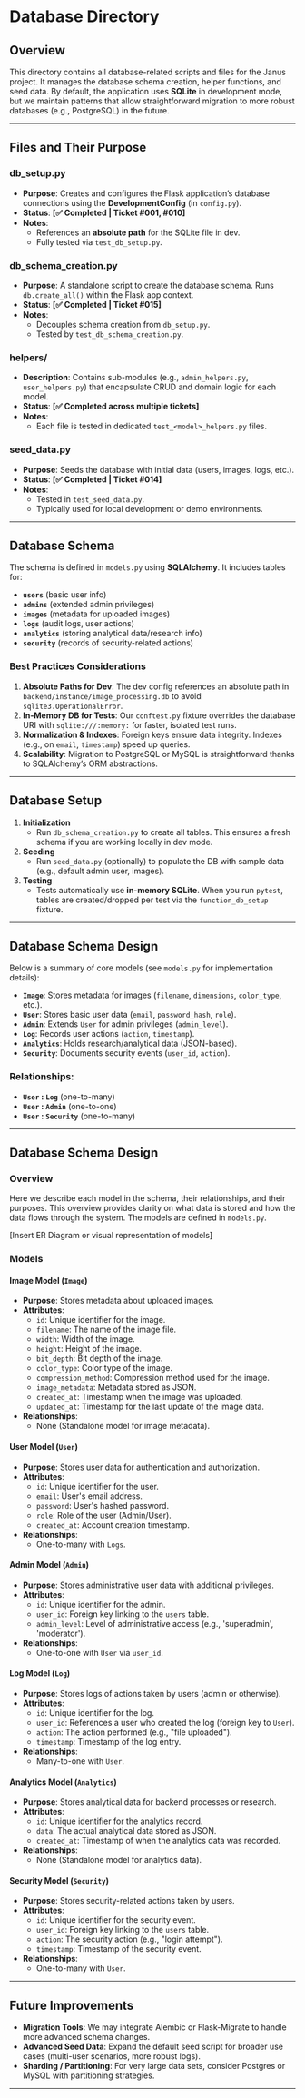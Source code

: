 # Database Directory

## Overview
This directory contains all database-related scripts and files for the Janus project. It manages the database schema creation, helper functions, and seed data. By default, the application uses **SQLite** in development mode, but we maintain patterns that allow straightforward migration to more robust databases (e.g., PostgreSQL) in the future.

---

## Files and Their Purpose

### **db_setup.py**  
- **Purpose**: Creates and configures the Flask application’s database connections using the **DevelopmentConfig** (in `config.py`).  
- **Status**: **[✅ Completed | Ticket #001, #010]**  
- **Notes**:  
  - References an **absolute path** for the SQLite file in dev.  
  - Fully tested via `test_db_setup.py`.

### **db_schema_creation.py**  
- **Purpose**: A standalone script to create the database schema. Runs `db.create_all()` within the Flask app context.  
- **Status**: **[✅ Completed | Ticket #015]**  
- **Notes**:  
  - Decouples schema creation from `db_setup.py`.  
  - Tested by `test_db_schema_creation.py`.

### **helpers/**  
- **Description**: Contains sub-modules (e.g., `admin_helpers.py`, `user_helpers.py`) that encapsulate CRUD and domain logic for each model.  
- **Status**: **[✅ Completed across multiple tickets]**  
- **Notes**:  
  - Each file is tested in dedicated `test_<model>_helpers.py` files.  

### **seed_data.py**  
- **Purpose**: Seeds the database with initial data (users, images, logs, etc.).  
- **Status**: **[✅ Completed | Ticket #014]**  
- **Notes**:  
  - Tested in `test_seed_data.py`.  
  - Typically used for local development or demo environments.


---

## Database Schema




The schema is defined in `models.py` using **SQLAlchemy**. It includes tables for:
- **`users`** (basic user info)
- **`admins`** (extended admin privileges)
- **`images`** (metadata for uploaded images)
- **`logs`** (audit logs, user actions)
- **`analytics`** (storing analytical data/research info)
- **`security`** (records of security-related actions)


### Best Practices Considerations
1. **Absolute Paths for Dev**: The dev config references an absolute path in `backend/instance/image_processing.db` to avoid `sqlite3.OperationalError`.
2. **In-Memory DB for Tests**: Our `conftest.py` fixture overrides the database URI with `sqlite:///:memory:` for faster, isolated test runs.
3. **Normalization & Indexes**: Foreign keys ensure data integrity. Indexes (e.g., on `email`, `timestamp`) speed up queries.
4. **Scalability**: Migration to PostgreSQL or MySQL is straightforward thanks to SQLAlchemy’s ORM abstractions.

---

## Database Setup

1. **Initialization**  
   - Run `db_schema_creation.py` to create all tables. This ensures a fresh schema if you are working locally in dev mode.  
2. **Seeding**  
   - Run `seed_data.py` (optionally) to populate the DB with sample data (e.g., default admin user, images).  
3. **Testing**  
   - Tests automatically use **in-memory SQLite**. When you run `pytest`, tables are created/dropped per test via the `function_db_setup` fixture.

---

## Database Schema Design

Below is a summary of core models (see `models.py` for implementation details):

- **`Image`**: Stores metadata for images (`filename`, `dimensions`, `color_type`, etc.).  
- **`User`**: Stores basic user data (`email`, `password_hash`, `role`).  
- **`Admin`**: Extends `User` for admin privileges (`admin_level`).  
- **`Log`**: Records user actions (`action`, `timestamp`).  
- **`Analytics`**: Holds research/analytical data (JSON-based).  
- **`Security`**: Documents security events (`user_id`, `action`).

### Relationships:
- **`User` : `Log`** (one-to-many)  
- **`User` : `Admin`** (one-to-one)  
- **`User` : `Security`** (one-to-many)

---
## Database Schema Design

### Overview
Here we describe each model in the schema, their relationships, and their purposes. This overview provides clarity on what data is stored and how the data flows through the system. The models are defined in `models.py`.

[Insert ER Diagram or visual representation of models]

### Models

#### **Image Model** (`Image`)
- **Purpose**: Stores metadata about uploaded images.
- **Attributes**:
  - `id`: Unique identifier for the image.
  - `filename`: The name of the image file.
  - `width`: Width of the image.
  - `height`: Height of the image.
  - `bit_depth`: Bit depth of the image.
  - `color_type`: Color type of the image.
  - `compression_method`: Compression method used for the image.
  - `image_metadata`: Metadata stored as JSON.
  - `created_at`: Timestamp when the image was uploaded.
  - `updated_at`: Timestamp for the last update of the image data.
- **Relationships**:
  - None (Standalone model for image metadata).

#### **User Model** (`User`)
- **Purpose**: Stores user data for authentication and authorization.
- **Attributes**:
  - `id`: Unique identifier for the user.
  - `email`: User's email address.
  - `password`: User's hashed password.
  - `role`: Role of the user (Admin/User).
  - `created_at`: Account creation timestamp.
- **Relationships**:
  - One-to-many with `Logs`.

#### **Admin Model** (`Admin`)
- **Purpose**: Stores administrative user data with additional privileges.
- **Attributes**:
  - `id`: Unique identifier for the admin.
  - `user_id`: Foreign key linking to the `users` table.
  - `admin_level`: Level of administrative access (e.g., 'superadmin', 'moderator').
- **Relationships**:
  - One-to-one with `User` via `user_id`.

#### **Log Model** (`Log`)
- **Purpose**: Stores logs of actions taken by users (admin or otherwise).
- **Attributes**:
  - `id`: Unique identifier for the log.
  - `user_id`: References a user who created the log (foreign key to `User`).
  - `action`: The action performed (e.g., "file uploaded").
  - `timestamp`: Timestamp of the log entry.
- **Relationships**:
  - Many-to-one with `User`.

#### **Analytics Model** (`Analytics`)
- **Purpose**: Stores analytical data for backend processes or research.
- **Attributes**:
  - `id`: Unique identifier for the analytics record.
  - `data`: The actual analytical data stored as JSON.
  - `created_at`: Timestamp of when the analytics data was recorded.
- **Relationships**:
  - None (Standalone model for analytics data).

#### **Security Model** (`Security`)
- **Purpose**: Stores security-related actions taken by users.
- **Attributes**:
  - `id`: Unique identifier for the security event.
  - `user_id`: Foreign key linking to the `users` table.
  - `action`: The security action (e.g., "login attempt").
  - `timestamp`: Timestamp of the security event.
- **Relationships**:
  - One-to-many with `User`.

---

## Future Improvements
- **Migration Tools**: We may integrate Alembic or Flask-Migrate to handle more advanced schema changes.  
- **Advanced Seed Data**: Expand the default seed script for broader use cases (multi-user scenarios, more robust logs).  
- **Sharding / Partitioning**: For very large data sets, consider Postgres or MySQL with partitioning strategies.

---
